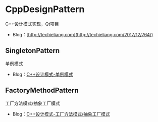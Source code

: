 # CppDesignPattern
C++设计模式实现，Qt项目  
* Blog：[http://techieliang.com](http://techieliang.com/2017/12/764/)   

## SingletonPattern  
单例模式  
* Blog：[C++设计模式-单例模式](http://techieliang.com/2017/12/772/)  

## FactoryMethodPattern  
工厂方法模式/抽象工厂模式  
* Blog：[C++设计模式-工厂方法模式/抽象工厂模式](http://techieliang.com/2017/12/775/)  

